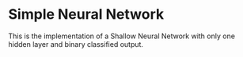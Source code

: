 # Simple Neural Network
This is the implementation of a Shallow Neural Network with only one hidden layer and binary classified output.
